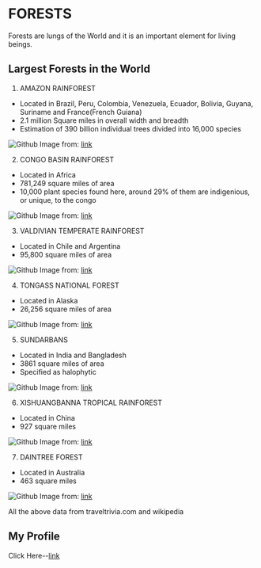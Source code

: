 # FORESTS

Forests are lungs of the World and it is an important element for living beings.


## Largest Forests in the World

 1. AMAZON RAINFOREST
  
  * Located in Brazil, Peru, Colombia, Venezuela, Ecuador, Bolivia, Guyana, Suriname and France(French Guiana)
  * 2.1 million Square miles in overall width and breadth
  * Estimation of 390 billion individual trees divided into 16,000 species
   
  ![Github](https://blog.assets.traveltrivia.com/2019/02/Amazon-Rainforest.jpg)
  Image from: [link](https://blog.assets.traveltrivia.com/2019/02/Amazon-Rainforest.jpg)
  

2. CONGO BASIN RAINFOREST

 * Located in Africa
 * 781,249 square miles of area
 * 10,000 plant species found here, around 29% of them are indigenious, or unique, to the congo

 ![Github](https://blog.assets.traveltrivia.com/2019/02/Congo-Rainforest.jpg)
 Image from: [link](https://blog.assets.traveltrivia.com/2019/02/Congo-Rainforest.jpg)
 

3. VALDIVIAN TEMPERATE RAINFOREST

 * Located in Chile and Argentina
 * 95,800 square miles of area

 ![Github](https://blog.assets.traveltrivia.com/2019/02/Valdivian-Temperate-Rainforest.jpg)
 Image from: [link](https://blog.assets.traveltrivia.com/2019/02/Valdivian-Temperate-Rainforest.jpg)
 

4. TONGASS NATIONAL FOREST
 
 * Located in Alaska
 * 26,256 square miles of area
 
 ![Github](https://blog.assets.traveltrivia.com/2019/02/Tongass.jpg)
 Image from: [link](https://blog.assets.traveltrivia.com/2019/02/Tongass.jpg) 

5. SUNDARBANS
 
 * Located in India and Bangladesh
 * 3861 square miles of area
 * Specified as halophytic 

 ![Github](https://blog.assets.traveltrivia.com/2019/02/Sundarbans.jpg)
 Image from: [link](https://blog.assets.traveltrivia.com/2019/02/Sundarbans.jpg)
 
6. XISHUANGBANNA TROPICAL RAINFOREST

 * Located in China
 * 927 square miles

 ![Github](https://blog.assets.traveltrivia.com/2019/02/Xishuangbanna.jpg)
 Image from: [link](https://blog.assets.traveltrivia.com/2019/02/Xishuangbanna.jpg)
 
7. DAINTREE FOREST

 * Located in Australia
 * 463 square miles

 ![Github](https://blog.assets.traveltrivia.com/2019/02/Daintree-Forest.jpg)
 Image from: [link](https://blog.assets.traveltrivia.com/2019/02/Daintree-Forest.jpg)
 
 All the above data from traveltrivia.com and wikipedia
 
 ## My Profile
 
 Click Here--[link](https://www.linkedin.com/in/naga-anshitha-velagapudi-617b88103/)
 
 
 
